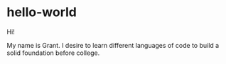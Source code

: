 hello-world
===========

Hi! 

My name is Grant. I desire to learn different languages of code to build a solid foundation before college. 
